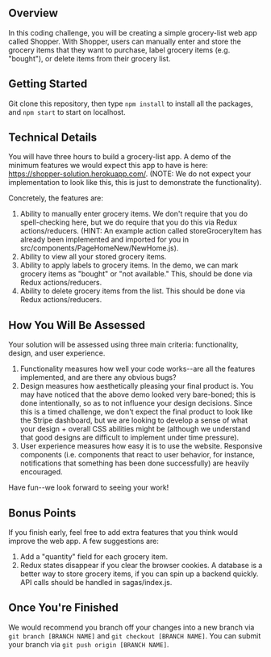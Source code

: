 ## Overview

In this coding challenge, you will be creating a simple grocery-list web app called Shopper. With Shopper, users can manually enter and store the grocery items that they want to purchase, label grocery items (e.g. "bought"), or delete items from their grocery list.

## Getting Started

Git clone this repository, then type ```npm install``` to install all the packages, and ```npm start``` to start on localhost.

## Technical Details

You will have three hours to build a grocery-list app. A demo of the minimum features we would expect this app to have is here: https://shopper-solution.herokuapp.com/. (NOTE: We do not expect your implementation to look like this, this is just to demonstrate the functionality).

Concretely, the features are:

1. Ability to manually enter grocery items. We don't require that you do spell-checking here, but we do require that you do this via Redux actions/reducers. (HINT: An example action called storeGroceryItem has already been implemented and imported for you in src/components/PageHomeNew/NewHome.js).
2. Ability to view all your stored grocery items.
3. Ability to apply labels to grocery items. In the demo, we can mark grocery items as "bought" or "not available." This, should be done via Redux actions/reducers.
4. Ability to delete grocery items from the list. This should be done via Redux actions/reducers.

## How You Will Be Assessed

Your solution will be assessed using three main criteria: functionality, design, and user experience. 

1. Functionality measures how well your code works--are all the features implemented, and are there any obvious bugs? 
2. Design measures how aesthetically pleasing your final product is. You may have noticed that the above demo looked very bare-boned; this is done intentionally, so as to not influence your design decisions. Since this is a timed challenge, we don't expect the final product to look like the Stripe dashboard, but we are looking to develop a sense of what your design + overall CSS abilities might be (although we understand that good designs are difficult to implement under time pressure).
3. User experience measures how easy it is to use the website. Responsive components (i.e. components that react to user behavior, for instance, notifications that something has been done successfully) are heavily encouraged.

Have fun--we look forward to seeing your work!

## Bonus Points

If you finish early, feel free to add extra features that you think would improve the web app. A few suggestions are:

1. Add a "quantity" field for each grocery item.
2. Redux states disappear if you clear the browser cookies. A database is a better way to store grocery items, if you can spin up a backend quickly. API calls should be handled in sagas/index.js.

## Once You're Finished

We would recommend you branch off your changes into a new branch via ```git branch [BRANCH NAME]``` and ```git checkout [BRANCH NAME]```. You can submit your branch via ```git push origin [BRANCH NAME]```.
